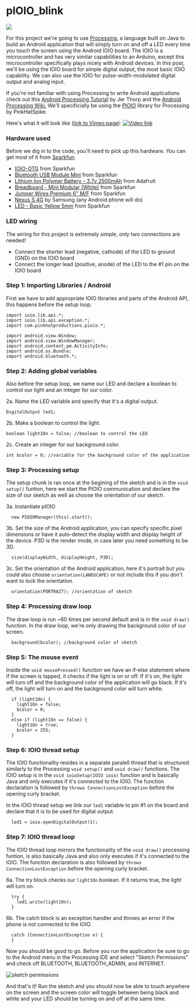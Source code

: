 pIOIO_blink
===========

<img src="http://i.imgur.com/vhgT5N9.jpg" />

For this project we're going to use <a href="http://processing.org/">Processing</a>, a language built on Java to build an Android application that will simply turn on and off a LED every time you touch the screen using the Android IOIO board. The IOIO is a microcontroller and has very similar capabilities to an Arduino, except this microcontroller specifically plays nicely with Android devices. In this post, we'll be using the IOIO board for simple digital output, the most basic IOIO capability. We can also use the IOIO for pulse-width-modulated digital output and analog input.

If you're not familiar with using Processing to write Android applications check out this <a href="http://processing.org/tutorials/android/">Android Processing Tutorial</a> by Jer Thorp and the <a href="http://wiki.processing.org/w/Android">Android Processing Wiki.</a> We'll specificially be using the <a href="https://github.com/PinkHatSpike/pioio">PIOIO</a> library for Processing by PinkHatSpike.

Here's what it will look like (<a href="https://vimeo.com/88686061">link to Vimeo page</a>):
<a href="https://vimeo.com/88686061"><img src="http://i.imgur.com/BMr66Ti.jpg" title="Video link" /></a>

### Hardware used
Before we dig in to the code, you'll need to pick up this hardware. You can get most of it from <a href="https://www.sparkfun.com/">Sparkfun</a>.
  * <a href="https://www.sparkfun.com/products/11343">IOIO-OTG</a> from Sparkfun
  * <a href="https://www.sparkfun.com/products/9434">Bluetooth USB Module Mini</a> from Sparkfun
  * <a href="http://www.adafruit.com/products/328">Lithium Ion Polymer Battery - 3.7v 2500mAh</a> from Adafruit
  * <a href="https://www.sparkfun.com/products/12043">Breadboard - Mini Modular (White)</a> from Sparkfun
  * <a href="https://www.sparkfun.com/products/9140">Jumper Wires Premium 6" M/F</a> from Sparkfun
  * <a href="http://www.amazon.com/Samsung-Nexus-Android-Phone-Sprint/dp/B0050DDVUI">Nexus S 4G</a> by Samsung (any Android phone will do)
  * <a href="https://www.sparkfun.com/products/9594">LED - Basic Yellow 5mm</a> from Sparkfun

### LED wiring
The wiring for this project is extremely simple, only two connections are needed!
  * Connect the shorter lead (negative, cathode) of the LED to ground (GND) on the IOIO board
  * Connect the longer lead (positive, anode) of the LED to the #1 pin on the IOIO board

### Step 1: Importing Libraries / Android
First we have to add appropriate IOIO libraries and parts of the Android API, this happens before the setup loop.
```
import ioio.lib.api.*;
import ioio.lib.api.exception.*;
import com.pinkhatproductions.pioio.*;

import android.view.Window;
import android.view.WindowManager;
import android.content.pm.ActivityInfo;
import android.os.Bundle;
import android.bluetooth.*;
```

### Step 2: Adding global variables
Also before the setup loop, we name our LED and declare a boolean to control our light and an integer for our color.

2a. Name the LED variable and specify that it's a digital output.
```
DigitalOutput led1;
```
2b. Make a boolean to control the light.
```
boolean light1On = false; //boolean to control the LED
```
2c. Create an integer for our background color.
```
int bcolor = 0; //variable for the background color of the application
```

### Step 3: Processing setup
The setup chunk is ran once at the begining of the sketch and is in the `void setup()` funtion, here we start the PIOIO communication and declare the size of our sketch as well as choose the orientation of our sketch.

3a. Instantiate pIOIO
```
  new PIOIOManager(this).start();
```
3b. Set the size of the Android application, you can specify specific pixel dimensions or have it auto-detect the display width and display height of the device. P3D is the render mode, in case later you need something to be 3D.
```
  size(displayWidth, displayHeight, P3D);
```
3c. Set the orientation of the Android application, here it's portrait but you could also choose `orientation(LANDSCAPE)` or not include this if you don't want to lock the orientation.
```
  orientation(PORTRAIT); //orientation of sketch
```

### Step 4: Processing draw loop
The draw loop is run ~60 times per second default and is in the `void draw()` function. In the draw loop, we're only drawing the background color of our screen.
```
  background(bcolor); //background color of sketch
```

### Step 5: The mouse event
Inside the `void mousePressed()` function we have an if-else statement where if the screen is tapped, it checks if the light is on or off. If it's on, the light will turn off and the background color of the application will go black. If it's off, the light will turn on and the background color will turn white.
```
  if (light1On) {
    light1On = false;
    bcolor = 0;
  }
  else if (light1On == false) {
    light1On = true;
    bcolor = 255;
  }
```

### Step 6: IOIO thread setup
The IOIO functionality resides in a separate paralell thread that is structured similarly to the Processing `void setup()` and `void draw()` functions. The IOIO setup is in the `void ioioSetup(IOIO ioio)` function and is basically Java and only executes if it's connected to the IOIO. The function declaration is followed by `throws ConnectionLostException` before the opening curly bracket.

In the IOIO thread setup we link our `led1` variable to pin #1 on the board and declare that it is to be used for digital output.
```
  led1 = ioio.openDigitalOutput(1);
```

### Step 7: IOIO thread loop
The IOIO thread loop mirrors the functionality of the `void draw()` processing funtion, is also basically Java and also only executes if it's connected to the IOIO. The function declaration is also followed by `throws ConnectionLostException` before the opening curly bracket.

6a. The try block checks our `light1On` boolean. If it returns true, the light will turn on.
```
  try {
    led1.write(light1On);
  }
```
6b. The catch block is an exception handler and throws an error if the phone is not connected to the IOIO.
```
  catch (ConnectionLostException e) {
  }
```

Now you should be good to go. Before you run the application be sure to go to the Android menu in the Processing IDE and select "Sketch Permissions" and check off BLUETOOTH, BLUETOOTH_ADMIN, and INTERNET.

<img src="http://i.imgur.com/5WoRRN9.png" title="sketch permissions" />

And that's it! Run the sketch and you should now be able to touch anywhere on the screen and the screen color will toggle between being black and white and your LED should be turning on and off at the same time. 

